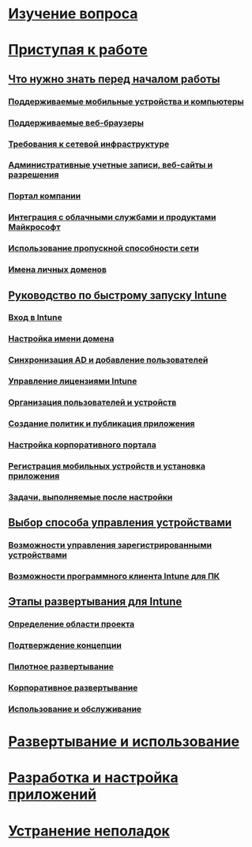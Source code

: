 # [Изучение вопроса](/intune/understand-explore/introduction-to-microsoft-intune)

# [Приступая к работе](what-to-know-before-you-start-microsoft-intune.md)
## [Что нужно знать перед началом работы](what-to-know-before-you-start-microsoft-intune.md)
### [Поддерживаемые мобильные устройства и компьютеры](supported-mobile-devices-and-computers.md)
### [Поддерживаемые веб-браузеры](supported-web-browsers.md)
### [Требования к сетевой инфраструктуре](network-infrastructure-requirements-for-microsoft-intune.md)
### [Административные учетные записи, веб-сайты и разрешения](administrative-accounts-websites-perms.md)
### [Портал компании](microsoft-intune-company-portal.md)
### [Интеграция с облачными службами и продуктами Майкрософт](integration-with-cloud-services.md)
### [Использование пропускной способности сети](network-bandwidth-use.md)
### [Имена личных доменов](domain-names-for-microsoft-intune.md)

## [Руководство по быстрому запуску Intune](start-with-a-paid-subscription-to-microsoft-intune.md)
### [Вход в Intune](start-with-a-paid-subscription-to-microsoft-intune-step-1.md)
### [Настройка имени домена](start-with-a-paid-subscription-to-microsoft-intune-step-2.md)
### [Синхронизация AD и добавление пользователей](start-with-a-paid-subscription-to-microsoft-intune-step-3.md)
### [Управление лицензиями Intune](start-with-a-paid-subscription-to-microsoft-intune-step-4.md)
### [Организация пользователей и устройств](start-with-a-paid-subscription-to-microsoft-intune-step-5.md)
### [Создание политик и публикация приложения](start-with-a-paid-subscription-to-microsoft-intune-step-6.md)
### [Настройка корпоративного портала](start-with-a-paid-subscription-to-microsoft-intune-step-7.md)
### [Регистрация мобильных устройств и установка приложения](start-with-a-paid-subscription-to-microsoft-intune-step-8.md)
### [Задачи, выполняемые после настройки](post-configuration-tasks.md)

## [Выбор способа управления устройствами](choose-how-to-manage-devices.md)
### [Возможности управления зарегистрированными устройствами](mobile-device-management-capabilities-in-microsoft-intune.md)
### [Возможности программного клиента Intune для ПК](windows-pc-management-capabilities-in-microsoft-intune.md)

## [Этапы развертывания для Intune](rollout-phases-for-microsoft-intune-deployment.md)
### [Определение области проекта](project-scope.md)
### [Подтверждение концепции](proof-of-concept.md)
### [Пилотное развертывание](pilot.md)
### [Корпоративное развертывание](enterprise-rollout.md)
### [Использование и обслуживание](operations-and-maintenance.md)

<!-- # [Plan and Design](/intune/plan-design/ways-to-do-enterprise-mobility) -->
# [Развертывание и использование](/intune/deploy-use/overview-of-device-and-app-lifecycles-in-microsoft-intune)
# [Разработка и настройка приложений](/intune/develop/intune-app-sdk)
# [Устранение неполадок](/intune/troubleshoot/general-troubleshooting-tips-for-microsoft-intune)


<!--HONumber=Aug16_HO4-->


